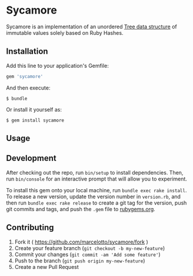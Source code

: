 # Sycamore

Sycamore is an implementation of an unordered [Tree data structure](http://en.wikipedia.org/wiki/Tree_(data_structure)) of immutable values solely based on Ruby Hashes.

## Installation

Add this line to your application's Gemfile:

```ruby
gem 'sycamore'
```

And then execute:

    $ bundle

Or install it yourself as:

    $ gem install sycamore


## Usage


## Development

After checking out the repo, run `bin/setup` to install dependencies. Then, run `bin/console` for an interactive prompt that will allow you to experiment.

To install this gem onto your local machine, run `bundle exec rake install`. To release a new version, update the version number in `version.rb`, and then run `bundle exec rake release` to create a git tag for the version, push git commits and tags, and push the `.gem` file to [rubygems.org](https://rubygems.org).

## Contributing


1. Fork it ( https://github.com/marcelotto/sycamore/fork )
2. Create your feature branch (`git checkout -b my-new-feature`)
3. Commit your changes (`git commit -am 'Add some feature'`)
4. Push to the branch (`git push origin my-new-feature`)
5. Create a new Pull Request
